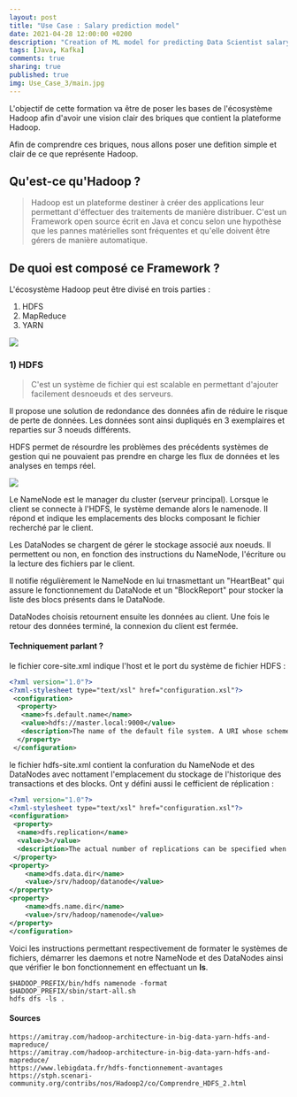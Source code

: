 ```yaml
---
layout: post
title: "Use Case : Salary prediction model"
date: 2021-04-28 12:00:00 +0200
description: "Creation of ML model for predicting Data Scientist salary"
tags: [Java, Kafka]
comments: true
sharing: true
published: true
img: Use_Case_3/main.jpg
---
```



L'objectif de cette formation va être de poser les bases de l'écosystème Hadoop afin d'avoir une vision clair des briques que contient la plateforme Hadoop.

Afin de comprendre ces briques, nous allons poser une defition simple et clair de ce que représente Hadoop.  
  
## Qu'est-ce qu'Hadoop ?
> Hadoop est un plateforme destiner à créer des applications leur permettant d'éffectuer des traitements de manière distribuer. C'est un Framework open source écrit en Java et concu selon une hypothèse que les pannes matérielles sont fréquentes et qu'elle doivent être gérers de manière automatique.

## De quoi est composé ce Framework ?

L'écosystème Hadoop peut être divisé en trois parties :

1. HDFS
2. MapReduce
3. YARN

![](https://amitray.com/wp-content/uploads/2021/04/Hadoop-Architecture-YARN-HDFS-MapReduce.jpg)

### 1) HDFS

> C'est un système de fichier qui est scalable en permettant d'ajouter facilement desnoeuds et des serveurs. 

Il propose une solution de redondance des données afin de réduire le risque de perte de données. Les données sont ainsi dupliqués en 3 exemplaires et reparties sur 3 noeuds différents.

HDFS permet de résourdre les problèmes des précédents systèmes de gestion qui ne pouvaient pas prendre en charge les flux de données et les analyses en temps réel.

![](https://www.lebigdata.fr/wp-content/uploads/2017/08/hdfs-fonctionnement.jpg)

Le NameNode est le manager du cluster (serveur principal). Lorsque le client se connecte à l'HDFS, le système demande alors le namenode. Il répond et indique les emplacements des blocks composant le fichier recherché par le client. 

Les DataNodes se chargent de gérer le stockage associé aux noeuds. Il permettent ou non, en fonction des instructions du NameNode, l'écriture ou la lecture des fichiers par le client.

Il notifie régulièrement le NameNode en lui trnasmettant un "HeartBeat" qui assure le fonctionnement du DataNode et un "BlockReport" pour stocker la liste des blocs présents dans le DataNode.

DataNodes choisis retournent ensuite les données au client. Une fois le retour des données terminé, la connexion du client est fermée.

#### Techniquement parlant ?

le fichier core-site.xml indique l'host et le port du système de fichier HDFS :

```xml
<?xml version="1.0"?>
<?xml-stylesheet type="text/xsl" href="configuration.xsl"?>
 <configuration>
  <property>
   <name>fs.default.name</name>
   <value>hdfs://master.local:9000</value>
   <description>The name of the default file system. A URI whose scheme and authority determine the FileSystem implementation.</description>
  </property>
 </configuration>
```

le fichier hdfs-site.xml contient la confuration du NameNode et des DataNodes avec nottament l'emplacement du stockage de l'historique des transactions et des blocks. Ont y défini aussi le cefficient de réplication :

```xml
<?xml version="1.0"?>
<?xml-stylesheet type="text/xsl" href="configuration.xsl"?>
<configuration>
 <property>
  <name>dfs.replication</name>
  <value>3</value>
  <description>The actual number of replications can be specified when the file is created.</description>
 </property>
<property>
    <name>dfs.data.dir</name>
    <value>/srv/hadoop/datanode</value>
</property>
<property>
    <name>dfs.name.dir</name>
    <value>/srv/hadoop/namenode</value>
</property>
</configuration>
```

Voici les instructions permettant respectivement de formater le systèmes de fichiers, démarrer les daemons et notre NameNode et des DataNodes ainsi que vérifier le bon fonctionnement en effectuant un **ls**.

```console
$HADOOP_PREFIX/bin/hdfs namenode -format
$HADOOP_PREFIX/sbin/start-all.sh
hdfs dfs -ls .
```

#### Sources
```
https://amitray.com/hadoop-architecture-in-big-data-yarn-hdfs-and-mapreduce/
https://amitray.com/hadoop-architecture-in-big-data-yarn-hdfs-and-mapreduce/
https://www.lebigdata.fr/hdfs-fonctionnement-avantages
https://stph.scenari-community.org/contribs/nos/Hadoop2/co/Comprendre_HDFS_2.html
```